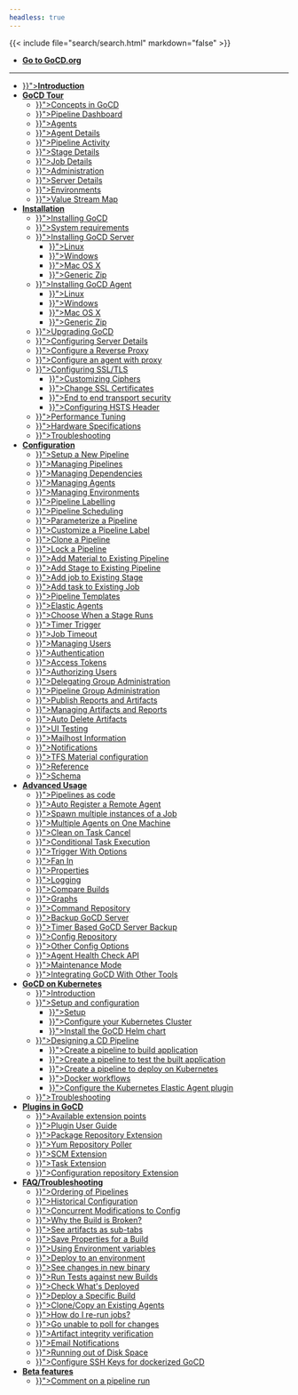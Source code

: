 ```yaml
---
headless: true
---
```

{{< include file="search/search.html" markdown="false" >}}

<ul>
  <li class="level1">
    <a href="https://www.gocd.org/"><b>Go to GoCD.org</b></a>
  </li>
</ul>

<hr>

<ul>
  <li class="level1">
    <a href="{{< relref "/" >}}"><b>Introduction</b></a>
  </li>


  <li class="level1 has-children">
    <a href="#"><b>GoCD Tour</b></a>
    <ul>
      <li class="level2"><a href="{{< relref "introduction/concepts_in_go.md" >}}">Concepts in GoCD</a></li>
      <li class="level2"><a href="{{< relref "navigation/pipelines_dashboard_page.md" >}}">Pipeline Dashboard</a></li>
      <li class="level2"><a href="{{< relref "navigation/agents_page.md" >}}">Agents</a></li>
      <li class="level2"><a href="{{< relref "navigation/agent_details.md" >}}">Agent Details</a></li>
      <li class="level2"><a href="{{< relref "navigation/pipeline_activity_page.md" >}}">Pipeline Activity</a></li>
      <li class="level2"><a href="{{< relref "navigation/stage_details_page.md" >}}">Stage Details</a></li>
      <li class="level2"><a href="{{< relref "navigation/job_details_page.md" >}}">Job Details</a></li>
      <li class="level2"><a href="{{< relref "navigation/administration_page.md" >}}">Administration</a></li>
      <li class="level2"><a href="{{< relref "navigation/server_details_page.md" >}}">Server Details</a></li>
      <li class="level2"><a href="{{< relref "navigation/environments_page.md" >}}">Environments</a></li>
      <li class="level2"><a href="{{< relref "navigation/value_stream_map.md" >}}">Value Stream Map</a></li>
    </ul>
  </li>

  <li class="level1 has-children">
    <a href="#"><b>Installation</b></a>
    <ul>
      <li class="level2"><a href="{{< relref "installation/_index.md" >}}">Installing GoCD</a></li>
      <li class="level2"><a href="{{< relref "installation/system_requirements.md" >}}">System requirements</a></li>
      <li class="level2"><a href="{{< relref "installation/installing_go_server.md" >}}">Installing GoCD Server</a>
        <ul>
          <li class="level3"><a href="{{< relref "installation/install/server/linux.md" >}}">Linux</a></li>
          <li class="level3"><a href="{{< relref "installation/install/server/windows.md" >}}">Windows</a></li>
          <li class="level3"><a href="{{< relref "installation/install/server/osx.md" >}}">Mac OS X</a></li>
          <li class="level3"><a href="{{< relref "installation/install/server/zip.md" >}}">Generic Zip</a></li>
        </ul>
      </li>
      <li class="level2"><a href="{{< relref "installation/installing_go_agent.md" >}}">Installing GoCD Agent</a>
        <ul>
          <li class="level3"><a href="{{< relref "installation/install/agent/linux.md" >}}">Linux</a></li>
          <li class="level3"><a href="{{< relref "installation/install/agent/windows.md" >}}">Windows</a></li>
          <li class="level3"><a href="{{< relref "installation/install/agent/osx.md" >}}">Mac OS X</a></li>
          <li class="level3"><a href="{{< relref "installation/install/agent/zip.md" >}}">Generic Zip</a></li>
        </ul>
      </li>
      <li class="level2"><a href="{{< relref "installation/upgrading_go.md" >}}">Upgrading GoCD</a></li>
      <li class="level2"><a href="{{< relref "installation/configuring_server_details.md" >}}">Configuring Server Details</a></li>
      <li class="level2"><a href="{{< relref "installation/configure-reverse-proxy.md" >}}">Configure a Reverse Proxy</a></li>
      <li class="level2"><a href="{{< relref "installation/configure-agent-proxy.md" >}}">Configure an agent with proxy</a></li>
      <li class="level2"><a href="{{< relref "installation/ssl_tls_config.md" >}}">Configuring SSL/TLS</a>
        <ul>
          <li class="level3"><a href="{{< relref "installation/ssl_tls/setting_up_ciphers.md" >}}">Customizing Ciphers</a></li>
          <li class="level3"><a href="{{< relref "installation/ssl_tls/custom_server_certificate.md" >}}">Change SSL Certificates</a></li>
          <li class="level3"><a href="{{< relref "installation/ssl_tls/end_to_end_transport_security.md" >}}">End to end transport security</a></li>
          <li class="level3"><a href="{{< relref "installation/ssl_tls/configuring_hsts_header.md" >}}">Configuring HSTS Header</a></li>
        </ul>
      </li>
      <li class="level2"><a href="{{< relref "installation/performance_tuning.md" >}}">Performance Tuning</a></li>
      <li class="level2"><a href="{{< relref "installation/hardware_specifications.md" >}}">Hardware Specifications</a></li>
      <li class="level2"><a href="{{< relref "installation/troubleshooting.md" >}}">Troubleshooting</a></li>
    </ul>
  </li>

  <li class="level1 has-children">
    <a href="#"><b>Configuration</b></a>
    <ul>
      <li class="level2"><a href="{{< relref "configuration/quick_pipeline_setup.md" >}}">Setup a New Pipeline</a></li>
      <li class="level2"><a href="{{< relref "configuration/managing_pipelines.md" >}}">Managing Pipelines</a></li>
      <li class="level2"><a href="{{< relref "configuration/managing_dependencies.md" >}}">Managing Dependencies</a></li>
      <li class="level2"><a href="{{< relref "configuration/managing_a_build_cloud.md" >}}">Managing Agents</a></li>
      <li class="level2"><a href="{{< relref "configuration/managing_environments.md" >}}">Managing Environments</a></li>
      <li class="level2"><a href="{{< relref "configuration/build_labelling.md" >}}">Pipeline Labelling</a></li>
      <li class="level2"><a href="{{< relref "configuration/pipeline_scheduling.md" >}}">Pipeline Scheduling</a></li>
      <li class="level2"><a href="{{< relref "configuration/admin_use_parameters_in_configuration.md" >}}">Parameterize a Pipeline</a></li>
      <li class="level2"><a href="{{< relref "configuration/admin_use_custom_pipeline_label.md" >}}">Customize a Pipeline Label</a></li>
      <li class="level2"><a href="{{< relref "configuration/admin_clone_pipeline.md" >}}">Clone a Pipeline</a></li>
      <li class="level2"><a href="{{< relref "configuration/admin_lock_pipelines.md" >}}">Lock a Pipeline</a></li>
      <li class="level2"><a href="{{< relref "configuration/admin_add_material.md" >}}">Add Material to Existing Pipeline</a></li>
      <li class="level2"><a href="{{< relref "configuration/admin_add_stage.md" >}}">Add Stage to Existing Pipeline</a></li>
      <li class="level2"><a href="{{< relref "configuration/admin_add_job.md" >}}">Add job to Existing Stage</a></li>
      <li class="level2"><a href="{{< relref "configuration/admin_add_task.md" >}}">Add task to Existing Job</a></li>
      <li class="level2"><a href="{{< relref "configuration/pipeline_templates.md" >}}">Pipeline Templates</a></li>
      <li class="level2"><a href="{{< relref "configuration/elastic_agents.md" >}}">Elastic Agents</a></li>
      <li class="level2"><a href="{{< relref "configuration/dev_choose_when_stage_runs.md" >}}">Choose When a Stage Runs</a></li>
      <li class="level2"><a href="{{< relref "configuration/admin_timer.md" >}}">Timer Trigger</a></li>
      <li class="level2"><a href="{{< relref "configuration/job_timeout.md" >}}">Job Timeout</a></li>
      <li class="level2"><a href="{{< relref "configuration/managing_users.md" >}}">Managing Users</a></li>
      <li class="level2"><a href="{{< relref "configuration/dev_authentication.md" >}}">Authentication</a></li>
      <li class="level2"><a href="{{< relref "configuration/access_tokens.md" >}}">Access Tokens</a></li>
      <li class="level2"><a href="{{< relref "configuration/dev_authorization.md" >}}">Authorizing Users</a></li>
      <li class="level2"><a href="{{< relref "configuration/delegating_group_administration.md" >}}">Delegating Group Administration</a></li>
      <li class="level2"><a href="{{< relref "configuration/pipeline_group_admin_config.md" >}}">Pipeline Group Administration</a></li>
      <li class="level2"><a href="{{< relref "configuration/dev_upload_test_report.md" >}}">Publish Reports and Artifacts</a></li>
      <li class="level2"><a href="{{< relref "configuration/managing_artifacts_and_reports.md" >}}">Managing Artifacts and Reports</a></li>
      <li class="level2"><a href="{{< relref "configuration/delete_artifacts.md" >}}">Auto Delete Artifacts</a></li>
      <li class="level2"><a href="{{< relref "configuration/ui_testing.md" >}}">UI Testing</a></li>
      <li class="level2"><a href="{{< relref "configuration/admin_mailhost_info.md" >}}">Mailhost Information</a></li>
      <li class="level2"><a href="{{< relref "configuration/dev_notifications.md" >}}">Notifications</a></li>
      <li class="level2"><a href="{{< relref "configuration/tfs_config.md" >}}">TFS Material configuration</a></li>
      <li class="level2"><a href="{{< relref "configuration/configuration_reference.md" >}}">Reference</a></li>
      <li class="level2"><a href="{{< relref "configuration/schema.md" >}}">Schema</a></li>
    </ul>
  </li>

  <li class="level1 has-children">
    <a href="#"><b>Advanced Usage</b></a>
    <ul>
      <li class="level2"><a href="{{< relref "advanced_usage/pipelines_as_code.md" >}}">Pipelines as code</a></li>
      <li class="level2"><a href="{{< relref "advanced_usage/agent_auto_register.md" >}}">Auto Register a Remote Agent</a></li>
      <li class="level2"><a href="{{< relref "advanced_usage/admin_spawn_multiple_jobs.md" >}}">Spawn multiple instances of a Job</a></li>
      <li class="level2"><a href="{{< relref "advanced_usage/admin_install_multiple_agents.md" >}}">Multiple Agents on One Machine</a></li>
      <li class="level2"><a href="{{< relref "advanced_usage/dev_clean_up_when_cancel.md" >}}">Clean on Task Cancel</a></li>
      <li class="level2"><a href="{{< relref "advanced_usage/dev_conditional_task_execution.md" >}}">Conditional Task Execution</a></li>
      <li class="level2"><a href="{{< relref "advanced_usage/trigger_with_options.md" >}}">Trigger With Options</a></li>
      <li class="level2"><a href="{{< relref "advanced_usage/fan_in.md" >}}">Fan In</a></li>
      <li class="level2"><a href="{{< relref "advanced_usage/properties.md" >}}">Properties</a></li>
      <li class="level2"><a href="{{< relref "advanced_usage/logging.md" >}}">Logging</a></li>
      <li class="level2"><a href="{{< relref "advanced_usage/compare_pipelines.md" >}}">Compare Builds</a></li>
      <li class="level2"><a href="{{< relref "advanced_usage/stage_duration_chart.md" >}}">Graphs</a></li>
      <li class="level2"><a href="{{< relref "advanced_usage/command_repository.md" >}}">Command Repository</a></li>
      <li class="level2"><a href="{{< relref "advanced_usage/one_click_backup.md" >}}">Backup GoCD Server</a></li>
      <li class="level2"><a href="{{< relref "advanced_usage/cron_backup.md" >}}">Timer Based GoCD Server Backup</a></li>
      <li class="level2"><a href="{{< relref "advanced_usage/config_repo.md" >}}">Config Repository</a></li>
      <li class="level2"><a href="{{< relref "advanced_usage/other_config_options.md" >}}">Other Config Options</a></li>
      <li class="level2"><a href="{{< relref "advanced_usage/agent-health-check-api.md" >}}">Agent Health Check API</a></li>
      <li class="level2"><a href="{{< relref "advanced_usage/maintenance_mode.md" >}}">Maintenance Mode</a></li>
      <li class="level2"><a href="{{< relref "integration/_index.md" >}}">Integrating GoCD With Other Tools</a></li>
    </ul>
  </li>

  <li class="level1 has-children">
    <a href="#"><b>GoCD on Kubernetes</b></a>
    <ul>
      <li class="level2"><a href="{{< relref "gocd_on_kubernetes/introduction.md" >}}">Introduction</a></li>
      <li class="level2"><a href="{{< relref "gocd_on_kubernetes/gocd_helm_chart/setup_and_configuration.md" >}}">Setup and configuration</a>
        <ul>
          <li class="level3"><a href="{{< relref "gocd_on_kubernetes/gocd_helm_chart/setup.md" >}}">Setup</a></li>
          <li class="level3"><a href="{{< relref "gocd_on_kubernetes/gocd_helm_chart/configure_cluster.md" >}}">Configure your Kubernetes Cluster</a></li>
          <li class="level3"><a href="{{< relref "gocd_on_kubernetes/gocd_helm_chart/helm_install.md" >}}">Install the GoCD Helm chart</a></li>
        </ul>
      </li>
      <li class="level2"><a href="{{< relref "gocd_on_kubernetes/designing_a_cd_pipeline/_index.md" >}}">Designing a CD Pipeline</a>
        <ul>
          <li class="level3"><a href="{{< relref "gocd_on_kubernetes/designing_a_cd_pipeline/creating_a_build_pipeline.md" >}}">Create a pipeline to build application</a></li>
          <li class="level3"><a href="{{< relref "gocd_on_kubernetes/designing_a_cd_pipeline/creating_a_test_pipeline.md" >}}">Create a pipeline to test the built application</a></li>
          <li class="level3"><a href="{{< relref "gocd_on_kubernetes/designing_a_cd_pipeline/creating_a_deploy_pipeline.md" >}}">Create a pipeline to deploy on Kubernetes</a></li>
          <li class="level3"><a href="{{< relref "gocd_on_kubernetes/designing_a_cd_pipeline/docker_workflows.md" >}}">Docker workflows</a></li>
          <li class="level3"><a href="{{< relref "gocd_on_kubernetes/gocd_helm_chart/configure_k8s_ea_plugin.md" >}}">Configure the Kubernetes Elastic Agent plugin</a></li>
        </ul>
      </li>
      <li class="level2"><a href="{{< relref "gocd_on_kubernetes/gocd_helm_chart/troubleshooting.md" >}}">Troubleshooting</a></li>
    </ul>
  </li>

  <li class="level1 has-children">
    <a href="#"><b>Plugins in GoCD</b></a>
    <ul>
      <li class="level2"><a href="{{< relref "extension_points/_index.md" >}}">Available extension points</a></li>
      <li class="level2"><a href="{{< relref "extension_points/plugin_user_guide.md" >}}">Plugin User Guide</a></li>
      <li class="level2"><a href="{{< relref "extension_points/package_repository_extension.md" >}}">Package Repository Extension</a></li>
      <li class="level2"><a href="{{< relref "extension_points/yum_repository_poller.md" >}}">Yum Repository Poller</a></li>
      <li class="level2"><a href="{{< relref "extension_points/scm_extension.md" >}}">SCM Extension</a></li>
      <li class="level2"><a href="{{< relref "extension_points/task_extension.md" >}}">Task Extension</a></li>
      <li class="level2"><a href="{{< relref "extension_points/configrepo_extension.md" >}}">Configuration repository Extension</a></li>
    </ul>
  </li>

  <li class="level1 has-children">
    <a href="#"><b>FAQ/Troubleshooting</b></a>
    <ul>
      <li class="level2"><a href="{{< relref "faq/ordering_of_pipelines.md" >}}">Ordering of Pipelines</a></li>
      <li class="level2"><a href="{{< relref "faq/stage_old_config.md" >}}">Historical Configuration</a></li>
      <li class="level2"><a href="{{< relref "faq/concurrent_config_modifications.md" >}}">Concurrent Modifications to Config</a></li>
      <li class="level2"><a href="{{< relref "faq/dev_understand_why_build_broken.md" >}}">Why the Build is Broken?</a></li>
      <li class="level2"><a href="{{< relref "faq/dev_see_artifact_as_tab.md" >}}">See artifacts as sub-tabs</a></li>
      <li class="level2"><a href="{{< relref "faq/dev_save_properties.md" >}}">Save Properties for a Build</a></li>
      <li class="level2"><a href="{{< relref "faq/dev_use_current_revision_in_build.md" >}}">Using Environment variables</a></li>
      <li class="level2"><a href="{{< relref "faq/rm_deploy_to_environment.md" >}}">Deploy to an environment</a></li>
      <li class="level2"><a href="{{< relref "faq/tester_what_has_changed.md" >}}">See changes in new binary</a></li>
      <li class="level2"><a href="{{< relref "faq/dependency_management.md" >}}">Run Tests against new Builds</a></li>
      <li class="level2"><a href="{{< relref "faq/rm_what_is_deployed.md" >}}">Check What's Deployed</a></li>
      <li class="level2"><a href="{{< relref "faq/deploy_a_specific_build_to_an_environment.md" >}}">Deploy a Specific Build</a></li>
      <li class="level2"><a href="{{< relref "faq/agent_guid_issue.md" >}}">Clone/Copy an Existing Agents</a></li>
      <li class="level2"><a href="{{< relref "faq/job_rerun.md" >}}">How do I re-run jobs?</a></li>
      <li class="level2"><a href="{{< relref "faq/material_update_hung.md" >}}">Go unable to poll for changes</a></li>
      <li class="level2"><a href="{{< relref "faq/artifact_integrity.md" >}}">Artifact integrity verification</a></li>
      <li class="level2"><a href="{{< relref "faq/notifications_page.md" >}}">Email Notifications</a></li>
      <li class="level2"><a href="{{< relref "faq/admin_out_of_disk_space.md" >}}">Running out of Disk Space</a></li>
      <li class="level2"><a href="{{< relref "faq/docker_container_ssh_keys.md" >}}">Configure SSH Keys for dockerized GoCD</a></li>
    </ul>
  </li>

  <li class="level1 has-children">
    <a href="#"><b>Beta features</b></a>
    <ul>
      <li class="level2"><a href="{{< relref "beta/comment_on_pipeline_run.md" >}}">Comment on a pipeline run</a></li>
    </ul>
  </li>
</ul>
